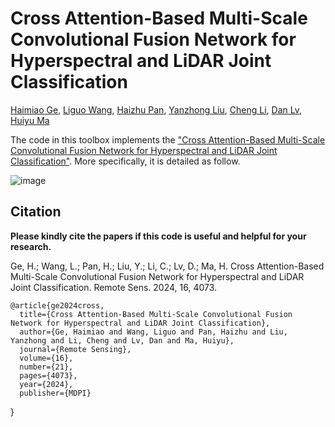 # Cross Attention-Based Multi-Scale Convolutional Fusion Network for Hyperspectral and LiDAR Joint Classification

[Haimiao Ge](), [Liguo Wang](), [Haizhu Pan](), [Yanzhong Liu](), [Cheng Li](), [Dan Lv](), [Huiyu Ma]()

The code in this toolbox implements the ["Cross Attention-Based Multi-Scale Convolutional Fusion Network for Hyperspectral and LiDAR Joint Classification"](https://www.mdpi.com/2072-4292/16/21/4073).
More specifically, it is detailed as follow.

![image](https://github.com/user-attachments/assets/1dfc6f05-8347-46ee-8a98-c8718e993c37)


Citation
---------------------

**Please kindly cite the papers if this code is useful and helpful for your research.**

Ge, H.; Wang, L.; Pan, H.; Liu, Y.; Li, C.; Lv, D.; Ma, H. Cross Attention-Based Multi-Scale Convolutional Fusion Network for Hyperspectral and LiDAR Joint Classification. Remote Sens. 2024, 16, 4073.

    @article{ge2024cross,
      title={Cross Attention-Based Multi-Scale Convolutional Fusion Network for Hyperspectral and LiDAR Joint Classification},
      author={Ge, Haimiao and Wang, Liguo and Pan, Haizhu and Liu, Yanzhong and Li, Cheng and Lv, Dan and Ma, Huiyu},
      journal={Remote Sensing},
      volume={16},
      number={21},
      pages={4073},
      year={2024},
      publisher={MDPI}
}
